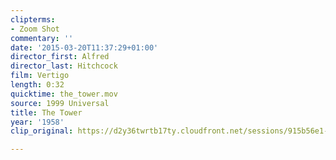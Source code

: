 ```yaml
---
clipterms:
- Zoom Shot
commentary: ''
date: '2015-03-20T11:37:29+01:00'
director_first: Alfred
director_last: Hitchcock
film: Vertigo
length: 0:32
quicktime: the_tower.mov
source: 1999 Universal
title: The Tower
year: '1958'
clip_original: https://d2y36twrtb17ty.cloudfront.net/sessions/915b56e1-9a37-49e5-a480-a9b30173885d/54652b73-2f96-4a60-8a1b-a9b301738866-6f7c5301-ec1b-4cb5-ae0c-a9b301743def.mp4

---
```

